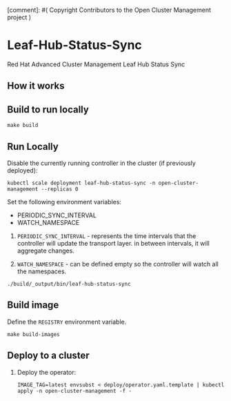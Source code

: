 [comment]: #( Copyright Contributors to the Open Cluster Management project )

# Leaf-Hub-Status-Sync
Red Hat Advanced Cluster Management Leaf Hub Status Sync

## How it works

## Build to run locally

```
make build
```

## Run Locally

Disable the currently running controller in the cluster (if previously deployed):

```
kubectl scale deployment leaf-hub-status-sync -n open-cluster-management --replicas 0
```

Set the following environment variables:

* PERIODIC_SYNC_INTERVAL
* WATCH_NAMESPACE

1.  `PERIODIC_SYNC_INTERVAL` - represents the time intervals that the controller will update the transport layer. 
    in between intervals, it will aggregate changes.
 
1.  `WATCH_NAMESPACE` - can be defined empty so the controller will watch all the namespaces.

```
./build/_output/bin/leaf-hub-status-sync
```

## Build image

Define the `REGISTRY` environment variable.

```
make build-images
```

## Deploy to a cluster

1.  Deploy the operator:

    ```
    IMAGE_TAG=latest envsubst < deploy/operator.yaml.template | kubectl apply -n open-cluster-management -f -
    ```
